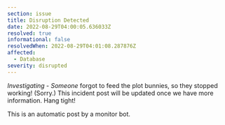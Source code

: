 ```yaml
---
section: issue
title: Disruption Detected
date: 2022-08-29T04:00:05.636033Z
resolved: true
informational: false
resolvedWhen: 2022-08-29T04:01:08.287876Z
affected:
  - Database
severity: disrupted
---
```

*Investigating* - _Someone_ forgot to feed the plot bunnies, so they stopped working! (Sorry.) This incident post will be updated once we have more information. Hang tight!

This is an automatic post by a monitor bot.
        